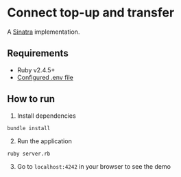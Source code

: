 # Connect top-up and transfer

A [Sinatra](http://sinatrarb.com/) implementation.

## Requirements
* Ruby v2.4.5+
* [Configured .env file](../../README.md)

## How to run

1. Install dependencies
```
bundle install
```

2. Run the application
```
ruby server.rb
```

3. Go to `localhost:4242` in your browser to see the demo